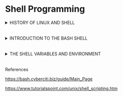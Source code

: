 # Shell Programming

<details><summary>HISTORY OF LINUX AND SHELL</summary>

## **History of Linux and Shell**

* Linux first created in 1991 as a project to create a free operating system by Finnish student Linus Torvalds.
* It is now over 23 million lines of code under the General public license.
* Resembled the minix system in the file layout, and became popularized with the porting of X Window System GUI.
* Originally named Freax and changed to Linux and the mascot is a penguin.
* The largest part of the work on Linux is performed by the community.

### **Shell**

* In 1971 Ken Thompson released the first Unix shell-the Thompson shell.
* In 1977 Stephen Bourne released the Bourne shell, meant to solve the scripting limitations of the Thompson shell.
* In 1989 Brian Fox released the Bourne-Again shell (Bash), in order to create a competitive and free software.
* Bash became the main open source scripting language as Linux became the primary open source operating system.
</details>
<br></br>
<details><summary>INTRODUCTION TO THE BASH SHELL</summary>

## **Introduction to the Bash Shell**
A command line is a text user interface. One can use such an interface to provide instructions to a Linux Power computer. Our text user interfeace is GitBash
* Developed by [GNU](https://bash.cyberciti.biz/guide/GNU) project
* The default Linux shell on most Linux distributions
* Backward-compatible with the original sh UNIX shell
* The ```$``` is the command line prompt when bash is waiting for a command from the user. We typically call this the command prompt or shell prompt. If you are a root user the default prompt will be ```#```
<br></br>
### **Shell Commands**
There are two types of commands for bash shell
* Internal commans(builtins) = part of the shell itself
* External commands - seperate binaries stored in /sbin, /usr/sbin, /usr/bin, /bin, or /usr/local/bin directories

We need to execute commands using these three parts

1. The command
2. Options that typically start with a ```-``` or ```--```
3. Argument

The Bash shell understands the following commands:

* **Aliases** such as ```ll```
* **Keywords** such as ```if```
* **Functions**
* **Built in** such as ```pwd```
* **Files** such as ```/bin/date```

</details>
<br></br>
<details><summary>THE SHELL VARIABLES AND ENVIRONMENT</summary>

## **The Shell Variables and Environment**
### **System Variables**
Created and maintained by Linux bash shell itself. This type of variable (with the exception of auto_resume and histchars) is defined in CAPITAL LETTERS. You can configure aspects of the shell by modifying system variables such as PS1, PATH, LANG,HISTSIZE,and DISPLAY etc.
### **User Defined Variables**
Created and maintained by user. This type of variable defined may use any valid variable name, but it is good practice to avoid all uppercase names as many are used by the shell.
### **How to configure and customize the Bash shell environment**
* Variables: You can use variables to store data and configuration options
* Set Command:  A built-in Linux shell command that displays and sets the names and values of shell and Linux environment variables
* Shopt Command: Provides control over many settings that are used to tweak the operations in a Bash shell
* Functions: Set of commands
* Alias: An alias is nothing but shortcut to commands

### **What should I put in shell startup files for customization**
* Setup a custom prompt.
* Setup terminal settings depending on which terminal you're using.
* Set the search path such as JAVA_HOME, and ORACLE_HOME.
* Set environment variables as needed by programs.
* Run commands that you want to run whenever you log in or log out.
<br></br>


## **Common System Variables**
| System Variable | Meaning                                               | To View Variable Value Type |
|---:             | :---:                                                  | :---                        |
|BASH_VERSION |Holds the version of this instance of bash             |	`echo $BASH_VERSION`              |
|HOSTNAME         |The name of the your computer.                                 |	echo $HOSTNAME        |
|CDPATH    |The search path for the cd command.            |echo $CDPATH         |
|HISTFILE     |The name of the file in which command history is saved.             |echo $HISTFILE           |
|HISTFILESIZE    |The maximum number of lines contained in the history file.             |echo $HISTFILESIZE          |
|HISTSIZE    |The number of commands to remember in the command history. The default value is 500.             |echo $HISTSIZE          |
|HOME    |The home directory of the current user.             |echo $HOME          |
|IFS    |The Internal Field Separator that is used for word splitting after expansion and to split lines into words with the read builtin command. The default value is <space><tab><newline>.             |echo $IFS          |
|LANG |Used to determine the locale category for any category not specifically selected with a variable starting with LC_.             |echo $LANG         |
|PATH    |The search path for commands. It is a colon-separated list of directories in which the shell looks for commands.             |echo $PATH          |
|PS1     |Your prompt settings.             |echo $PS1         |
|TMOUT    |The default timeout for the read builtin command. Also in an interactive shell, the value is interpreted as the number of seconds to wait for input after issuing the command. If not input provided it will logout user.             |echo $TMOUT          |
|TERM    |Your login terminal type.             |echo $TERM   export TERM=vt100           |
|SHELL    |Set path to login shell.             |echo $SHELL          |
|DISPLAY     |HSet X display name             |echo $DISPLAY   export DISPLAY=:0.1           |
|EDITOR    |Set name of default text editor.             |export EDITOR=/usr/bin/vim         |

<br></br>


</details>
<br></br>
References

https://bash.cyberciti.biz/guide/Main_Page

https://www.tutorialspoint.com/unix/shell_scripting.htm